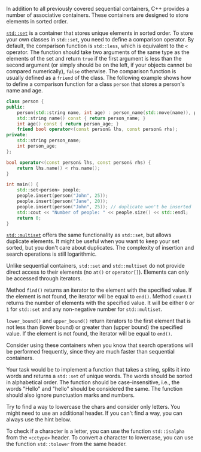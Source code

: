 In addition to all previously covered sequential containers, C++ provides a number of associative containers. These containers are designed to store elements in sorted order.

[`std::set`](http://en.cppreference.com/w/cpp/container/set) is a container that stores unique elements in sorted order. To store your own classes in `std::set`, you need to define a comparison operator. By default, the comparison function is `std::less`, which is equivalent to the `<` operator. 
The function should take two arguments of the same type as the elements of the set and return `true` if the first argument is less than the second argument (or simply should be on the left, if your objects cannot be compared numerically), `false` otherwise. The comparison function is usually defined as a `friend` of the class. The following example shows how to define a comparison function for a class `person` that stores a person's name and age.

```cpp
class person {
public:
    person(std::string name, int age) : person_name(std::move(name)), person_age(age) {}
    std::string name() const { return person_name; }
    int age() const { return person_age; }
    friend bool operator<(const person& lhs, const person& rhs);
private:
    std::string person_name;
    int person_age;
};

bool operator<(const person& lhs, const person& rhs) {
    return lhs.name() < rhs.name();
}

int main() {
    std::set<person> people;
    people.insert(person("John", 25));
    people.insert(person("Jane", 20));
    people.insert(person("John", 25)); // duplicate won't be inserted
    std::cout << "Number of people: " << people.size() << std::endl;
    return 0;
}
```

[`std::multiset`](http://en.cppreference.com/w/cpp/container/multiset) offers the same functionality as `std::set`, but allows duplicate elements. It might be useful when you want to keep your set sorted, but you don't care about duplicates. The complexity of insertion and search operations is still logarithmic.

Unlike sequential containers, `std::set` and `std::multiset` do not provide direct access to their elements (no `at()` or `operator[]`). Elements can only be accessed through iterators.

Method `find()` returns an iterator to the element with the specified value. If the element is not found, the iterator will be equal to `end()`. Method `count()` returns the number of elements with the specified value. It will be either `0` or `1` for `std::set` and any non-negative number for `std::multiset`.

`lower_bound()` and `upper_bound()` return iterators to the first element that is not less than (lower bound) or greater than (upper bound) the specified value. If the element is not found, the iterator will be equal to `end()`.

Consider using these containers when you know that search operations will be performed frequently, since they are much faster than sequential containers.

Your task would be to implement a function that takes a string, splits it into words and returns a `std::set` of unique words. The words should be sorted in alphabetical order. The function should be case-insensitive, i.e., the words "Hello" and "hello" should be considered the same. The function should also ignore punctuation marks and numbers. 

Try to find a way to lowercase the chars and consider only letters. You might need to use an additional header. If you can't find a way, you can always use the hint below. 

<div class="hint">
  To check if a character is a letter, you can use the function <code>std::isalpha</code> from the <code>&lt;cctype&gt;</code> header. To convert a character to lowercase, you can use the function <code>std::tolower</code> from the same header.
</div>